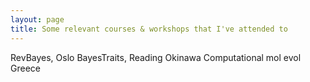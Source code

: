 ```yaml
---
layout: page
title: Some relevant courses & workshops that I've attended to
---
```


RevBayes, Oslo
BayesTraits, Reading
Okinawa
Computational mol evol Greece


